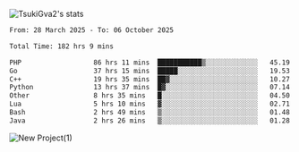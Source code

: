 
![TsukiGva2's stats](https://github-readme-stats.vercel.app/api?username=TsukiGva2&show_icons=true&theme=gruvbox)

<!--START_SECTION:waka-->

```txt
From: 28 March 2025 - To: 06 October 2025

Total Time: 182 hrs 9 mins

PHP                  86 hrs 11 mins  ███████████▒░░░░░░░░░░░░░   45.19 %
Go                   37 hrs 15 mins  █████░░░░░░░░░░░░░░░░░░░░   19.53 %
C++                  19 hrs 35 mins  ██▓░░░░░░░░░░░░░░░░░░░░░░   10.27 %
Python               13 hrs 37 mins  █▓░░░░░░░░░░░░░░░░░░░░░░░   07.14 %
Other                8 hrs 35 mins   █░░░░░░░░░░░░░░░░░░░░░░░░   04.50 %
Lua                  5 hrs 10 mins   ▓░░░░░░░░░░░░░░░░░░░░░░░░   02.71 %
Bash                 2 hrs 49 mins   ▒░░░░░░░░░░░░░░░░░░░░░░░░   01.48 %
Java                 2 hrs 26 mins   ▒░░░░░░░░░░░░░░░░░░░░░░░░   01.28 %
```

<!--END_SECTION:waka-->

![New Project(1)](https://github.com/user-attachments/assets/ca397c4b-527a-4830-9802-b71a2622b058)

<!--
![91IYheGYbCL](https://github.com/user-attachments/assets/81d7ee5b-489d-41a0-a545-5872971bd286)
-->
